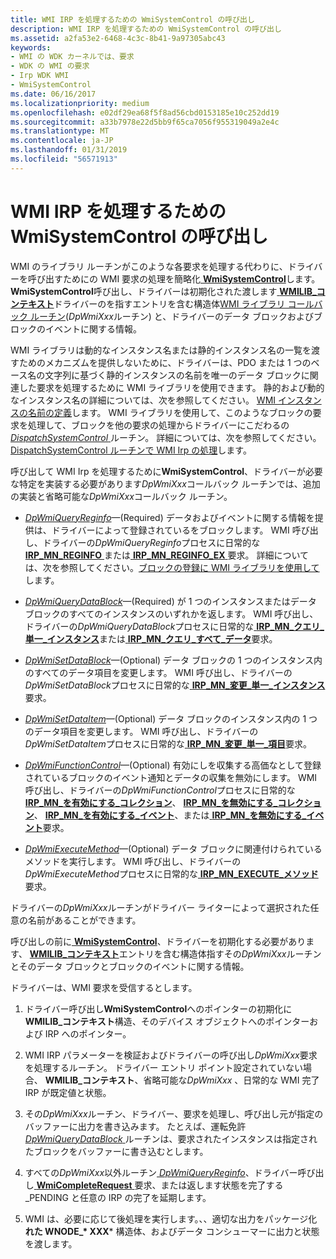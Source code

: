 ```yaml
---
title: WMI IRP を処理するための WmiSystemControl の呼び出し
description: WMI IRP を処理するための WmiSystemControl の呼び出し
ms.assetid: a2fa53e2-6468-4c3c-8b41-9a97305abc43
keywords:
- WMI の WDK カーネルでは、要求
- WDK の WMI の要求
- Irp WDK WMI
- WmiSystemControl
ms.date: 06/16/2017
ms.localizationpriority: medium
ms.openlocfilehash: e02df29ea68f5f8ad56cbd0153185e10c252dd19
ms.sourcegitcommit: a33b7978e22d5bb9f65ca7056f955319049a2e4c
ms.translationtype: MT
ms.contentlocale: ja-JP
ms.lasthandoff: 01/31/2019
ms.locfileid: "56571913"
---
```

# <a name="calling-wmisystemcontrol-to-handle-wmi-irps"></a>WMI IRP を処理するための WmiSystemControl の呼び出し





WMI のライブラリ ルーチンがこのような各要求を処理する代わりに、ドライバーを呼び出すためにの WMI 要求の処理を簡略化[ **WmiSystemControl**](https://msdn.microsoft.com/library/windows/hardware/ff565834)します。 **WmiSystemControl**呼び出し、ドライバーは初期化された渡します[ **WMILIB\_コンテキスト**](https://msdn.microsoft.com/library/windows/hardware/ff565813)ドライバーのを指すエントリを含む構造体[WMI ライブラリ コールバック ルーチン](https://msdn.microsoft.com/library/windows/hardware/ff566357)(*DpWmiXxx*ルーチン) と、ドライバーのデータ ブロックおよびブロックのイベントに関する情報。

WMI ライブラリは動的なインスタンス名または静的インスタンス名の一覧を渡すためのメカニズムを提供しないために、ドライバーは、PDO または 1 つのベース名の文字列に基づく静的インスタンスの名前を唯一のデータ ブロックに関連した要求を処理するために WMI ライブラリを使用できます。 静的および動的なインスタンス名の詳細については、次を参照してください。 [WMI インスタンスの名前の定義](defining-wmi-instance-names.md)します。 WMI ライブラリを使用して、このようなブロックの要求を処理して、ブロックを他の要求の処理からドライバーにこだわるの[ *DispatchSystemControl* ](https://docs.microsoft.com/windows-hardware/drivers/ddi/content/wdm/nc-wdm-driver_dispatch)ルーチン。 詳細については、次を参照してください。 [DispatchSystemControl ルーチンで WMI Irp の処理](processing-wmi-irps-in-a-dispatchsystemcontrol-routine.md)します。

呼び出して WMI Irp を処理するために**WmiSystemControl**、ドライバーが必要な特定を実装する必要があります*DpWmiXxx*コールバック ルーチンでは、追加の実装と省略可能な*DpWmiXxx*コールバック ルーチン。

-   [*DpWmiQueryReginfo*](https://msdn.microsoft.com/library/windows/hardware/ff544097)—(Required) データおよびイベントに関する情報を提供は、ドライバーによって登録されているをブロックします。 WMI 呼び出し、ドライバーの*DpWmiQueryReginfo*プロセスに日常的な[ **IRP\_MN\_REGINFO** ](https://msdn.microsoft.com/library/windows/hardware/ff551731)または[ **IRP\_MN\_REGINFO\_EX** ](https://msdn.microsoft.com/library/windows/hardware/ff551734)要求。 詳細については、次を参照してください。[ブロックの登録に WMI ライブラリを使用して](using-the-wmi-library-to-register-blocks.md)します。

-   [*DpWmiQueryDataBlock*](https://msdn.microsoft.com/library/windows/hardware/ff544096)—(Required) が 1 つのインスタンスまたはデータ ブロックのすべてのインスタンスのいずれかを返します。 WMI 呼び出し、ドライバーの*DpWmiQueryDataBlock*プロセスに日常的な[ **IRP\_MN\_クエリ\_単一\_インスタンス**](https://msdn.microsoft.com/library/windows/hardware/ff551718)または[ **IRP\_MN\_クエリ\_すべて\_データ**](https://msdn.microsoft.com/library/windows/hardware/ff551650)要求。

-   [*DpWmiSetDataBlock*](https://msdn.microsoft.com/library/windows/hardware/ff544104)—(Optional) データ ブロックの 1 つのインスタンス内のすべてのデータ項目を変更します。 WMI 呼び出し、ドライバーの*DpWmiSetDataBlock*プロセスに日常的な[ **IRP\_MN\_変更\_単一\_インスタンス**](https://msdn.microsoft.com/library/windows/hardware/ff550831)要求。

-   [*DpWmiSetDataItem*](https://msdn.microsoft.com/library/windows/hardware/ff544108)—(Optional) データ ブロックのインスタンス内の 1 つのデータ項目を変更します。 WMI 呼び出し、ドライバーの*DpWmiSetDataItem*プロセスに日常的な[ **IRP\_MN\_変更\_単一\_項目**](https://msdn.microsoft.com/library/windows/hardware/ff550836)要求。

-   [*DpWmiFunctionControl*](https://msdn.microsoft.com/library/windows/hardware/ff544094)—(Optional) 有効にしを収集する高価なとして登録されているブロックのイベント通知とデータの収集を無効にします。 WMI 呼び出し、ドライバーの*DpWmiFunctionControl*プロセスに日常的な[ **IRP\_MN\_を有効にする\_コレクション**](https://msdn.microsoft.com/library/windows/hardware/ff550857)、 [**IRP\_MN\_を無効にする\_コレクション**](https://msdn.microsoft.com/library/windows/hardware/ff550848)、 [ **IRP\_MN\_を有効にする\_イベント**](https://msdn.microsoft.com/library/windows/hardware/ff550859)、または[ **IRP\_MN\_を無効にする\_イベント**](https://msdn.microsoft.com/library/windows/hardware/ff550851)要求。

-   [*DpWmiExecuteMethod*](https://msdn.microsoft.com/library/windows/hardware/ff544090)—(Optional) データ ブロックに関連付けられているメソッドを実行します。 WMI 呼び出し、ドライバーの*DpWmiExecuteMethod*プロセスに日常的な[ **IRP\_MN\_EXECUTE\_メソッド**](https://msdn.microsoft.com/library/windows/hardware/ff550868)要求。

ドライバーの*DpWmiXxx*ルーチンがドライバー ライターによって選択された任意の名前があることができます。

呼び出しの前に[ **WmiSystemControl**](https://msdn.microsoft.com/library/windows/hardware/ff565834)、ドライバーを初期化する必要があります、 [ **WMILIB\_コンテキスト**](https://msdn.microsoft.com/library/windows/hardware/ff565813)エントリを含む構造体指すその*DpWmiXxx*ルーチンとそのデータ ブロックとブロックのイベントに関する情報。

ドライバーは、WMI 要求を受信するとします。

1. ドライバー呼び出し**WmiSystemControl**へのポインターの初期化に**WMILIB\_コンテキスト**構造、そのデバイス オブジェクトへのポインターおよび IRP へのポインター。

2. WMI IRP パラメーターを検証およびドライバーの呼び出し*DpWmiXxx*要求を処理するルーチン。 ドライバー エントリ ポイント設定されていない場合、 **WMILIB\_コンテキスト**、省略可能な*DpWmiXxx* 、日常的な WMI 完了 IRP が既定値と状態。

3. その*DpWmiXxx*ルーチン、ドライバー、要求を処理し、呼び出し元が指定のバッファーに出力を書き込みます。 たとえば、運転免許[ *DpWmiQueryDataBlock* ](https://msdn.microsoft.com/library/windows/hardware/ff544096)ルーチンは、要求されたインスタンスは指定されたブロックをバッファーに書き込むとします。

4. すべての*DpWmiXxx*以外ルーチン[ *DpWmiQueryReginfo*](https://msdn.microsoft.com/library/windows/hardware/ff544097)、ドライバー呼び出し[ **WmiCompleteRequest** ](https://msdn.microsoft.com/library/windows/hardware/ff565798)要求、または返します状態を完了する\_PENDING と任意の IRP の完了を延期します。

5. WMI は、必要に応じて後処理を実行します。、、適切な出力をパッケージ化**れた WNODE\_* XXX*** 構造体、およびデータ コンシューマーに出力と状態を渡します。

 

 





